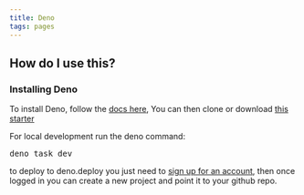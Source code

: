 ```yaml
---
title: Deno
tags: pages
---
```


## How do I use this?

### Installing Deno

To install Deno, follow the [docs here](https://docs.deno.com/runtime/manual/getting_started/installation),
You can then clone or download [this starter](https://github.com/cssandstuff/11ty-deno-htmx)

For local development run the deno command: <pre>deno task dev</pre>
to deploy to deno.deploy you just need to [sign up for an account](https://deno.com/deploy), then once logged in you can create a new project and point it to your github repo.

<!-- I made a blog post about this project which has [more details](http://cssandstuff.deno.dev/writing/pairing-eleventy-with-htmx-and-deno/). -->

